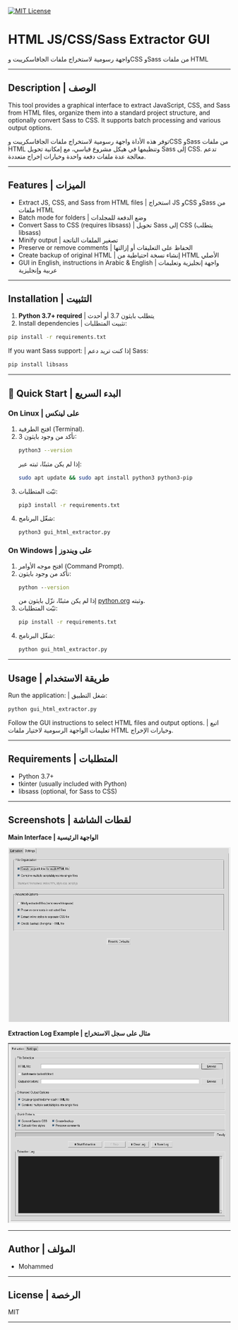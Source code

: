 [![MIT License](https://img.shields.io/badge/license-MIT-green.svg)](LICENSE)



# HTML JS/CSS/Sass Extractor GUI

واجهة رسومية لاستخراج ملفات الجافاسكريبت وCSS وSass من ملفات HTML

---

## Description | الوصف

This tool provides a graphical interface to extract JavaScript, CSS, and Sass from HTML files, organize them into a standard project structure, and optionally convert Sass to CSS. It supports batch processing and various output options.

توفر هذه الأداة واجهة رسومية لاستخراج ملفات الجافاسكريبت وCSS وSass من ملفات HTML وتنظيمها في هيكل مشروع قياسي، مع إمكانية تحويل Sass إلى CSS. تدعم معالجة عدة ملفات دفعة واحدة وخيارات إخراج متعددة.

---

## Features | الميزات
- Extract JS, CSS, and Sass from HTML files | استخراج JS وCSS وSass من ملفات HTML
- Batch mode for folders | وضع الدفعة للمجلدات
- Convert Sass to CSS (requires libsass) | تحويل Sass إلى CSS (يتطلب libsass)
- Minify output | تصغير الملفات الناتجة
- Preserve or remove comments | الحفاظ على التعليقات أو إزالتها
- Create backup of original HTML | إنشاء نسخة احتياطية من HTML الأصلي
- GUI in English, instructions in Arabic & English | واجهة إنجليزية وتعليمات عربية وإنجليزية

---

## Installation | التثبيت

1. **Python 3.7+ required** | يتطلب بايثون 3.7 أو أحدث
2. Install dependencies | تثبيت المتطلبات:

```bash
pip install -r requirements.txt
```

If you want Sass support: | إذا كنت تريد دعم Sass:
```bash
pip install libsass
```

---

## 🚀 Quick Start | البدء السريع

### On Linux | على لينكس
1. افتح الطرفية (Terminal).
2. تأكد من وجود بايثون 3:
   ```bash
   python3 --version
   ```
   إذا لم يكن مثبتًا، ثبته عبر:
   ```bash
   sudo apt update && sudo apt install python3 python3-pip
   ```
3. ثبّت المتطلبات:
   ```bash
   pip3 install -r requirements.txt
   ```
4. شغّل البرنامج:
   ```bash
   python3 gui_html_extractor.py
   ```

### On Windows | على ويندوز
1. افتح موجه الأوامر (Command Prompt).
2. تأكد من وجود بايثون:
   ```cmd
   python --version
   ```
   إذا لم يكن مثبتًا، نزّل بايثون من [python.org](https://www.python.org/downloads/) وثبته.
3. ثبّت المتطلبات:
   ```cmd
   pip install -r requirements.txt
   ```
4. شغّل البرنامج:
   ```cmd
   python gui_html_extractor.py
   ```

---

## Usage | طريقة الاستخدام

Run the application: | شغل التطبيق:

```bash
python gui_html_extractor.py
```

Follow the GUI instructions to select HTML files and output options. | اتبع تعليمات الواجهة الرسومية لاختيار ملفات HTML وخيارات الإخراج.

---

## Requirements | المتطلبات
- Python 3.7+
- tkinter (usually included with Python)
- libsass (optional, for Sass to CSS)

---

## Screenshots | لقطات الشاشة

**Main Interface | الواجهة الرئيسية**

![Main Interface](Screenshot_20250724_020841.png)

**Extraction Log Example | مثال على سجل الاستخراج**

![Extraction Log](Screenshot_20250724_020711.png)

---

## Author | المؤلف
- Mohammed

---

## License | الرخصة
MIT 

--- 
